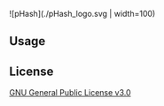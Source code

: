 ![pHash](./pHash_logo.svg | width=100)

## Usage

## License

[GNU General Public License v3.0](https://github.com/haradama/pHash/blob/master/LICENSE)
